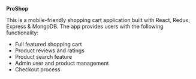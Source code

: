 **ProShop**

This is a mobile-friendly shopping cart application buiit with React, Redux, Express & MongoDB. The app provides users with the following functionality:
- Full featured shopping cart
- Product reviews and ratings
- Product search feature
- Admin user and product management
- Checkout process 





